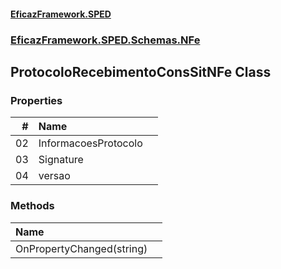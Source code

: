 #### [EficazFramework.SPED](EficazFrameworkSPED.md 'EficazFramework SPED')
### [EficazFramework.SPED.Schemas.NFe](EficazFramework.SPED.Schemas.NFe.md 'EficazFramework.SPED.Schemas.NFe')

## ProtocoloRecebimentoConsSitNFe Class
### Properties

| # | Name | |
| ---: | :--- | :--- |
| 02 | InformacoesProtocolo |  |
| 03 | Signature |  |
| 04 | versao |  |
### Methods

| Name | |
| :--- | :--- |
| OnPropertyChanged(string) |  |

